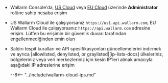 * Wallarm Console'da, [US Cloud](https://us1.my.wallarm.com/) veya [EU Cloud](https://my.wallarm.com/) üzerinde **Administrator** rolüne sahip hesaba erişim
* US Wallarm Cloud ile çalışıyorsanız `https://us1.api.wallarm.com`, EU Wallarm Cloud ile çalışıyorsanız `https://api.wallarm.com` adresine erişim. Lütfen bu erişimin bir güvenlik duvarı tarafından engellenmediğinden emin olun
* Saldırı tespit kuralları ve API spesifikasyonları güncellemelerini indirmek ve ayrıca [allowlisted, denylisted, or graylisted][ip-lists-docs] ülkeleriniz, bölgeleriniz veya veri merkezleriniz için kesin IP'leri almak amacıyla aşağıdaki IP adreslerine erişim

    --8<-- "../include/wallarm-cloud-ips.md"